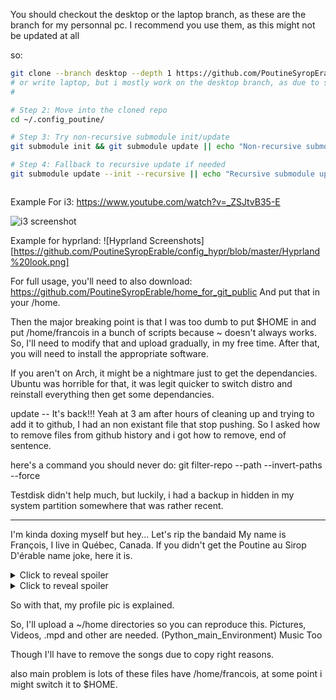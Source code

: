 You should checkout the desktop or the laptop branch, as these are the branch for my personnal pc.
I recommend you use them, as this might not be updated at all

so:

```bash
git clone --branch desktop --depth 1 https://github.com/PoutineSyropErable/PoutineErable.config.git ~/.config_poutine/
# or write laptop, but i mostly work on the desktop branch, as due to submodules, those who need can be branched themselves.
#

# Step 2: Move into the cloned repo
cd ~/.config_poutine/

# Step 3: Try non-recursive submodule init/update
git submodule init && git submodule update || echo "Non-recursive submodule update failed"

# Step 4: Fallback to recursive update if needed
git submodule update --init --recursive || echo "Recursive submodule update failed"



```

Example For i3:
https://www.youtube.com/watch?v=_ZSJtvB35-E

![i3 screenshot](https://github.com/PoutineSyropErable/home_for_git_public/raw/master/Pictures/Screenshot.png)

Example for hyprland:
![Hyprland Screenshots][https://github.com/PoutineSyropErable/config_hypr/blob/master/Hyprland%20look.png]

For full usage, you'll need to also download:
https://github.com/PoutineSyropErable/home_for_git_public
And put that in your /home.

Then the major breaking point is that I was too dumb to put $HOME in and put /home/francois in a bunch of scripts because ~ doesn't always works. So, I'll need to modify that and upload gradually, in my free time. After that, you will need to
install the appropriate software.

If you aren't on Arch, it might be a nightmare just to get the dependancies. Ubuntu was horrible for that, it was legit quicker to switch distro and reinstall everything then get some dependancies.

update -- It's back!!!
Yeah at 3 am after hours of cleaning up and trying to add it to github, I had an non existant file that stop pushing. So I asked how to remove files from github history and i got how to remove, end of sentence.

here's a command you should never do: git filter-repo --path <path-to-remove> --invert-paths --force

Testdisk didn't help much, but luckily, i had a backup in hidden in my system partition somewhere that was rather recent.

---

I'm kinda doxing myself but hey... Let's rip the bandaid
My name is François, I live in Québec, Canada. If you didn't get the Poutine au Sirop D'érable name joke, here it is.

<details>
  <summary>Click to reveal spoiler</summary>
So basically I wanted people to know I speak french, more precisly Canadian French but there's a running gag that those who put QC in their username didn't pass highschool. I mean, imagine if 10% had USA in their username... So I went and mixed all the local stereotypes.

it's like an american called "Gun wielding bald Eagle", british->"Tea drinking coloniser", Australian->"Inverted Jailed Kangouroos".

</details>

<details>
  <summary>Click to reveal spoiler</summary>
https://en.wikipedia.org/wiki/Poutine
https://fr.wikipedia.org/wiki/Sirop_d%27%C3%A9rable
https://en.wikipedia.org/wiki/Flag_of_Quebec
</details>

So with that, my profile pic is explained.

So, I'll upload a ~/home directories so you can reproduce this.
Pictures, Videos, .mpd and other are needed. (Python_main_Environment)
Music Too

Though I'll have to remove the songs due to copy right reasons.

also main problem is lots of these files have /home/francois, at some point i might switch it to $HOME.
